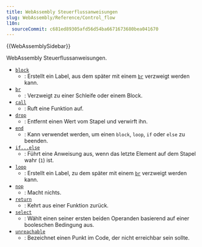 ```yaml
---
title: WebAssembly Steuerflussanweisungen
slug: WebAssembly/Reference/Control_flow
l10n:
  sourceCommit: c681ed89305afd56d54ba6671673680bea041670
---
```


{{WebAssemblySidebar}}

WebAssembly Steuerflussanweisungen.

- [`block`](/de/docs/WebAssembly/Reference/Control_flow/block)
  - : Erstellt ein Label, aus dem später mit einem [`br`](/de/docs/WebAssembly/Reference/Control_flow/br) verzweigt werden kann.
- [`br`](/de/docs/WebAssembly/Reference/Control_flow/br)
  - : Verzweigt zu einer Schleife oder einem Block.
- [`call`](/de/docs/WebAssembly/Reference/Control_flow/call)
  - : Ruft eine Funktion auf.
- [`drop`](/de/docs/WebAssembly/Reference/Control_flow/Drop)
  - : Entfernt einen Wert vom Stapel und verwirft ihn.
- [`end`](/de/docs/WebAssembly/Reference/Control_flow/end)
  - : Kann verwendet werden, um einen `block`, `loop`, `if` oder `else` zu beenden.
- [`if...else`](/de/docs/WebAssembly/Reference/Control_flow/if...else)
  - : Führt eine Anweisung aus, wenn das letzte Element auf dem Stapel wahr (`1`) ist.
- [`loop`](/de/docs/WebAssembly/Reference/Control_flow/loop)
  - : Erstellt ein Label, zu dem später mit einem [`br`](/de/docs/WebAssembly/Reference/Control_flow/br) verzweigt werden kann.
- [`nop`](/de/docs/WebAssembly/Reference/Control_flow/nop)
  - : Macht nichts.
- [`return`](/de/docs/WebAssembly/Reference/Control_flow/return)
  - : Kehrt aus einer Funktion zurück.
- [`select`](/de/docs/WebAssembly/Reference/Control_flow/Select)
  - : Wählt einen seiner ersten beiden Operanden basierend auf einer booleschen Bedingung aus.
- [`unreachable`](/de/docs/WebAssembly/Reference/Control_flow/unreachable)
  - : Bezeichnet einen Punkt im Code, der nicht erreichbar sein sollte.
